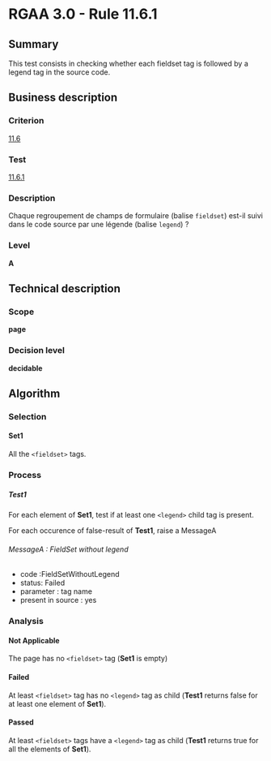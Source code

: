 # RGAA 3.0 -  Rule 11.6.1

## Summary

This test consists in checking whether each fieldset tag is followed by
a legend tag in the source code.

## Business description

### Criterion

[11.6](http://references.modernisation.gouv.fr/referentiel-technique-0#crit-11-6)

### Test

[11.6.1](http://disic.github.io/rgaa_referentiel_en/RGAA3.0_Criteria_English_version_v1.html#test-11-6-1)

### Description

Chaque regroupement de champs de formulaire (balise `fieldset`) est-il suivi dans le code source par une l&eacute;gende (balise `legend`) ?

### Level

**A**

## Technical description

### Scope

**page**

### Decision level

**decidable**

## Algorithm

### Selection

#### Set1

All the `<fieldset>` tags.

### Process

##### Test1

For each element of **Set1**, test if at least one `<legend>` child tag is present.

For each occurence of false-result of **Test1**, raise a MessageA

###### MessageA : FieldSet without legend

-   code :FieldSetWithoutLegend
-   status: Failed
-   parameter : tag name
-   present in source : yes

### Analysis

#### Not Applicable

The page has no `<fieldset>` tag (**Set1** is empty)

#### Failed

At least `<fieldset>` tag has no `<legend>` tag as child (**Test1** returns false for at least one element of **Set1**).

#### Passed

At least `<fieldset>` tags have a `<legend>` tag as child (**Test1** returns true for all the elements of **Set1**).
